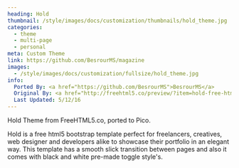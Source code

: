 ```yaml
---
heading: Hold
thumbnail: /style/images/docs/customization/thumbnails/hold_theme.jpg
categories:
  - theme
  - multi-page
  - personal
meta: Custom Theme
link: https://github.com/BesrourMS/magazine
images:
  - /style/images/docs/customization/fullsize/hold_theme.jpg
info:
  Ported By: <a href="https://github.com/BesrourMS">BesrourMS</a>
  Original By: <a href="http://freehtml5.co/preview/?item=hold-free-html5-bootstrap-template">FreeHTML5.co</a>
  Last Updated: 5/12/16
---
```

Hold Theme from FreeHTML5.co, ported to Pico.

Hold is a free html5 bootstrap template perfect for freelancers, creatives, web designer and developers alike to showcase their portfolio in an elegant way. This template has a smooth slick transition between pages and also it comes with black and white pre-made toggle style's.
